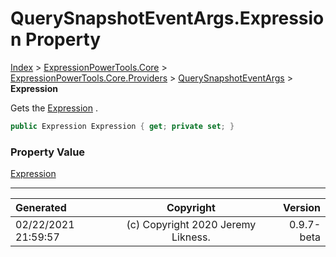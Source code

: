 ﻿# QuerySnapshotEventArgs.Expression Property

[Index](../index.md) > [ExpressionPowerTools.Core](ExpressionPowerTools.Core.a.md) > [ExpressionPowerTools.Core.Providers](ExpressionPowerTools.Core.Providers.n.md) > [QuerySnapshotEventArgs](ExpressionPowerTools.Core.Providers.QuerySnapshotEventArgs.cs.md) > **Expression**

Gets the [Expression](ExpressionPowerTools.Core.Providers.QuerySnapshotEventArgs.Expression.prop.md) .

```csharp
public Expression Expression { get; private set; }
```

### Property Value

 [Expression](https://docs.microsoft.com/dotnet/api/system.linq.expressions.expression) 


---

| Generated | Copyright | Version |
| :-- | :-: | --: |
| 02/22/2021 21:59:57 | (c) Copyright 2020 Jeremy Likness. | 0.9.7-beta |
